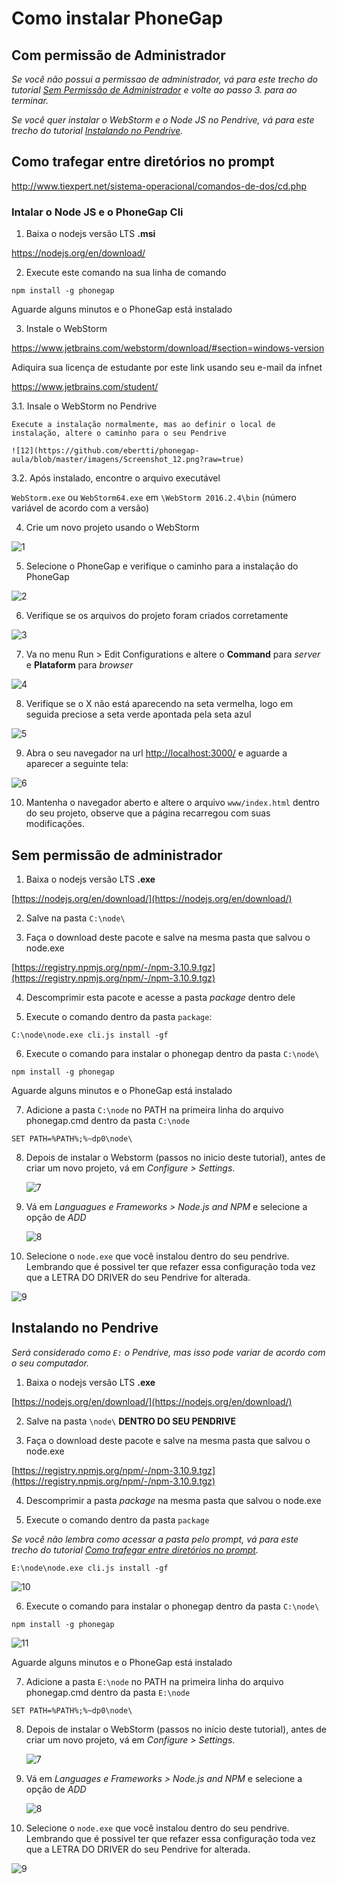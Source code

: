 # Como instalar PhoneGap

## Com permissão de Administrador

*Se você não possui a permissao de administrador, vá para este trecho do tutorial [Sem Permissão de Administrador](#sem-permissão-de-administrador) e volte ao passo 3. para ao terminar.*

*Se você quer instalar o WebStorm e o Node JS no Pendrive, vá para este trecho do tutorial [Instalando no Pendrive](#instalando-no-pendrive).*

## Como trafegar entre diretórios no prompt

  http://www.tiexpert.net/sistema-operacional/comandos-de-dos/cd.php

### Intalar o Node JS e o PhoneGap Cli

1. Baixa o nodejs versão LTS **.msi**

  https://nodejs.org/en/download/

2. Execute este comando na sua linha de comando
  ```
  npm install -g phonegap
  ```
  Aguarde alguns minutos e o PhoneGap está instalado

3. Instale o WebStorm

  https://www.jetbrains.com/webstorm/download/#section=windows-version
  
  Adiquira sua licença de estudante por este link usando seu e-mail da infnet
  
  https://www.jetbrains.com/student/
  
  3.1. Insale o WebStorm no Pendrive

    Execute a instalação normalmente, mas ao definir o local de instalação, altere o caminho para o seu Pendrive

    ![12](https://github.com/ebertti/phonegap-aula/blob/master/imagens/Screenshot_12.png?raw=true)
    
  3.2. Após instalado, encontre o arquivo executável 
  
  `WebStorm.exe` ou `WebStorm64.exe` em `\WebStorm 2016.2.4\bin` (número variável de acordo com a versão)

4. Crie um novo projeto usando o WebStorm

  ![1](https://github.com/ebertti/phonegap-aula/blob/master/imagens/Screenshot_1.png?raw=true)
  
5. Selecione o PhoneGap e verifique o caminho para a instalação do PhoneGap

  ![2](https://github.com/ebertti/phonegap-aula/blob/master/imagens/Screenshot_2.png?raw=true)
  
6. Verifique se os arquivos do projeto foram criados corretamente

  ![3](https://github.com/ebertti/phonegap-aula/blob/master/imagens/Screenshot_3.png?raw=true)
  
7. Va no menu Run > Edit Configurations e altere o **Command** para *server* e **Plataform** para *browser*

  ![4](https://github.com/ebertti/phonegap-aula/blob/master/imagens/Screenshot_4.png?raw=true)
  
8. Verifique se o X não está aparecendo na seta vermelha, logo em seguida preciose a seta verde apontada pela seta azul

  ![5](https://github.com/ebertti/phonegap-aula/blob/master/imagens/Screenshot_5.png?raw=true)

9. Abra o seu navegador na url [http://localhost:3000/](http://localhost:3000/) e aguarde a aparecer a seguinte tela:

  ![6](https://github.com/ebertti/phonegap-aula/blob/master/imagens/Screenshot_6.png?raw=true)

10. Mantenha o navegador aberto e altere o arquivo `www/index.html` dentro do seu projeto, observe que a página recarregou com suas modificações.




## Sem permissão de administrador

1. Baixa o nodejs versão LTS **.exe**

  [https://nodejs.org/en/download/](https://nodejs.org/en/download/)
  
2. Salve na pasta `C:\node\`

3. Faça o download deste pacote e salve na mesma pasta que salvou o node.exe

  [https://registry.npmjs.org/npm/-/npm-3.10.9.tgz](https://registry.npmjs.org/npm/-/npm-3.10.9.tgz)
  
4. Descomprimir esta pacote e acesse a pasta *package* dentro dele

5. Execute o comando dentro da pasta `package`:

  ```
  C:\node\node.exe cli.js install -gf
  ```
  
6. Execute o comando para instalar o phonegap dentro da pasta `C:\node\`

  ```
  npm install -g phonegap
  ```
  Aguarde alguns minutos e o PhoneGap está instalado

7. Adicione a pasta `C:\node` no PATH na primeira linha do arquivo phonegap.cmd dentro da pasta `C:\node`

  ```
  SET PATH=%PATH%;%~dp0\node\
  ```

8. Depois de instalar o Webstorm (passos no inicio deste tutorial), antes de criar um novo projeto, vá em *Configure > Settings*.

   ![7](https://github.com/ebertti/phonegap-aula/blob/master/imagens/Screenshot_7.png?raw=true)

9. Vá em *Languagues e Frameworks > Node.js and NPM* e selecione a opção de *ADD*

    ![8](https://github.com/ebertti/phonegap-aula/blob/master/imagens/Screenshot_8.png?raw=true)
   
10. Selecione o `node.exe` que você instalou dentro do seu pendrive. Lembrando que é possivel ter que refazer essa configuração toda vez que a LETRA DO DRIVER do seu Pendrive for alterada.

   ![9](https://github.com/ebertti/phonegap-aula/blob/master/imagens/Screenshot_9.png?raw=true)
   

## Instalando no Pendrive

*Será considerado como `E:` o Pendrive, mas isso pode variar de acordo com o seu computador.*

1. Baixa o nodejs versão LTS **.exe**

  [https://nodejs.org/en/download/](https://nodejs.org/en/download/)
  
2. Salve na pasta `\node\` **DENTRO DO SEU PENDRIVE**

3. Faça o download deste pacote e salve na mesma pasta que salvou o node.exe

  [https://registry.npmjs.org/npm/-/npm-3.10.9.tgz](https://registry.npmjs.org/npm/-/npm-3.10.9.tgz)
  
4. Descomprimir a pasta *package* na mesma pasta que salvou o node.exe

5. Execute o comando dentro da pasta `package`

*Se você não lembra como acessar a pasta pelo prompt, vá para este trecho do tutorial [Como trafegar entre diretórios no prompt](#como-trafegar-entre-diretórios-no-prompt).*

  ```
  E:\node\node.exe cli.js install -gf
  ```
  ![10](https://github.com/ebertti/phonegap-aula/blob/master/imagens/Screenshot_10.png?raw=true)
  
6. Execute o comando para instalar o phonegap dentro da pasta `C:\node\`

  ```
  npm install -g phonegap
  ```
  ![11](https://github.com/ebertti/phonegap-aula/blob/master/imagens/Screenshot_11.png?raw=true)
  
  Aguarde alguns minutos e o PhoneGap está instalado

7. Adicione a pasta `E:\node` no PATH na primeira linha do arquivo phonegap.cmd dentro da pasta `E:\node`

  ```
  SET PATH=%PATH%;%~dp0\node\
  ```

8. Depois de instalar o WebStorm (passos no início deste tutorial), antes de criar um novo projeto, vá em *Configure > Settings*.

   ![7](https://github.com/ebertti/phonegap-aula/blob/master/imagens/Screenshot_7.png?raw=true)

9. Vá em *Languages e Frameworks > Node.js and NPM* e selecione a opção de *ADD*

    ![8](https://github.com/ebertti/phonegap-aula/blob/master/imagens/Screenshot_8.png?raw=true)
   
10. Selecione o `node.exe` que você instalou dentro do seu pendrive. Lembrando que é possivel ter que refazer essa configuração toda vez que a LETRA DO DRIVER do seu Pendrive for alterada.

   ![9](https://github.com/ebertti/phonegap-aula/blob/master/imagens/Screenshot_9.png?raw=true)
   
